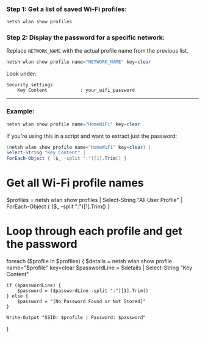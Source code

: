 
### Step 1: Get a list of saved Wi-Fi profiles:

```powershell
netsh wlan show profiles
```

### Step 2: Display the password for a specific network:

Replace `NETWORK_NAME` with the actual profile name from the previous list.

```powershell
netsh wlan show profile name="NETWORK_NAME" key=clear
```

Look under:

```
Security settings
    Key Content            : your_wifi_password
```

---

### Example:

```powershell
netsh wlan show profile name="HomeWiFi" key=clear
```

If you're using this in a script and want to extract just the password:

```powershell
(netsh wlan show profile name="HomeWiFi" key=clear) |
Select-String "Key Content" |
ForEach-Object { ($_ -split ":")[1].Trim() }
```

# Get all Wi-Fi profile names
$profiles = netsh wlan show profiles | Select-String "All User Profile" | ForEach-Object {
    ($_ -split ":")[1].Trim()
}

# Loop through each profile and get the password
foreach ($profile in $profiles) {
    $details = netsh wlan show profile name="$profile" key=clear
    $passwordLine = $details | Select-String "Key Content"
    
    if ($passwordLine) {
        $password = ($passwordLine -split ":")[1].Trim()
    } else {
        $password = "[No Password Found or Not Stored]"
    }

    Write-Output "SSID: $profile | Password: $password"
}
